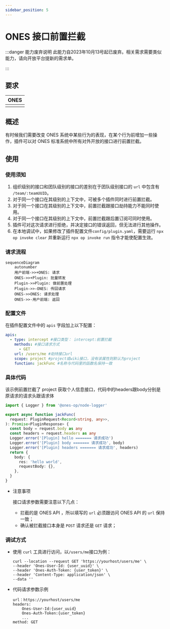 ```yaml
---
sidebar_position: 5
---
```


# ONES 接口前置拦截

:::danger 能力废弃说明
此能力自2023年10月13号起已废弃。相关需求需要类似能力，请向开放平台提新的需求单。

:::

## 要求

| ONES |
| :--- |
|      |

## 概述

有时候我们需要改变 ONES 系统中某些行为的表现，在某个行为前增加一些操作，插件可以对 ONES 标准系统中所有对外开放的接口进行前置拦截。

## 使用

### 使用须知

1. 组织级别的接口和团队级别的接口的差别在于团队级别接口的 `url` 中包含有 `/team/:teamUUID`。
2. 对于同一个接口在其级别的上下文中，可被多个插件同时进行前置拦截。
3. 对于同一个接口在其级别的上下文中，前置拦截跟接口劫持能力不能同时使用。
4. 对于同一个接口在其级别的上下文中，前置拦截跟后置订阅可同时使用。
5. 插件可对这次请求进行拒绝，并决定接口的错误返回，但无法进行其他操作。
6. 在本地调试中，如果修改了插件配置文件`config/plugin.yaml`，需要运行 `npx op invoke clear` 并重新运行 `npx op invoke run` 指令才能使配置生效。

### 请求流程

```mermaid
sequenceDiagram
    autonumber
    用户前端->>+ONES: 请求
    ONES->>+Plugin: 批量转发
    Plugin->>Plugin: 做前置处理
    Plugin->>-ONES: 传回请求
    ONES->>ONES: 请求处理
    ONES->>-用户前端: 返回
```

### 配置文件

在插件配置文件中的 `apis` 字段加上以下配置：

```yaml title='/config/plugin.yaml'
apis:
  - type: intercept #接口类型： intercept:前置拦截
    methods: #接口请求方式
      - GET
    url: /users/me #劫持接口url
    scope: project #project或wiki接口，没有该属性则默认为project
    function: jackFunc #名称与代码里的函数名保持一致
```

### 具体代码

该示例前置拦截了 project 获取个人信息接口，代码中的headers跟body分别是原请求的请求头跟请求体

```typescript
import { Logger } from '@ones-op/node-logger'

export async function jackFunc(
  request: PluginRequest<Record<string, any>>,
): Promise<PluginResponse> {
  const body = request.body as any
  const headers = request.headers as any
  Logger.error('[Plugin] hello ======= 请求成功')
  Logger.error('[Plugin] body ======= 请求成功', body)
  Logger.error('[Plugin] headers ======= 请求成功', headers)
  return {
    body: {
      res: 'hello world',
      requestBody: {},
    },
  }
}
```

- 注意事项

  接口请求参数需要注意以下几点：

  - 拦截的是 ONES API ，所以填写的 `url` 必须跟访问 ONES API 的 `url` 保持一致；
  - 确认被拦截接口本身是 `POST` 请求还是 `GET` 请求；

### 调试方式

- 使用 `curl` 工具进行访问，以`/users/me`接口为例：

  ```shell
  curl --location --request GET 'https://yourhost/users/me' \
  --header 'Ones-User-Id: {user_uuid}' \
  --header 'Ones-Auth-Token: {user_token}' \
  --header 'Content-Type: application/json' \
  --data ''
  ```

- 代码请求参数示例

  ```
  url：https://yourhost/users/me
  headers:
      Ones-User-Id:{user_uuid}
      Ones-Auth-Token:{user_token}
      ...
  method: GET
  ```
